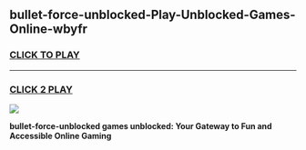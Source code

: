 
## bullet-force-unblocked-Play-Unblocked-Games-Online-wbyfr
<h3>
<a href="https://premium76.site?title=bullet-force-unblocked&ref=25A">CLICK TO PLAY</a></h3>
<hr>

<h3>
<a href="https://premium76.site?title=bullet-force-unblocked&ref=25A">CLICK 2 PLAY</a>
  
</h3>

<a href="https://premium76.site?title=bullet-force-unblocked&ref=25A"><img src="https://clearcache.store/games.png"></a>


**bullet-force-unblocked games unblocked: Your Gateway to Fun and Accessible Online Gaming**
